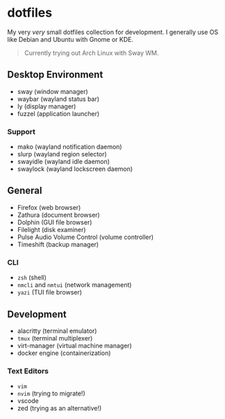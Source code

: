 # dotfiles

My very *very* small dotfiles collection for development. I generally use OS
like Debian and Ubuntu with Gnome or KDE.

> Currently trying out Arch Linux with Sway WM.

## Desktop Environment

- sway (window manager)
- waybar (wayland status bar)
- ly (display manager)
- fuzzel (application launcher)

### Support

- mako (wayland notification daemon)
- slurp (wayland region selector)
- swayidle (wayland idle daemon)
- swaylock (wayland lockscreen daemon)

## General

- Firefox (web browser)
- Zathura (document browser)
- Dolphin (GUI file browser)
- Filelight (disk examiner)
- Pulse Audio Volume Control (volume controller)
- Timeshift (backup manager)

### CLI

- `zsh` (shell)
- `nmcli` and `nmtui` (network management)
- `yazi` (TUI file browser)

## Development

- alacritty (terminal emulator)
- `tmux` (terminal multiplexer)
- virt-manager (virtual machine manager)
- docker engine (containerization)

### Text Editors

- `vim` 
- `nvim` (trying to migrate!)
- vscode 
- zed (trying as an alternative!)

